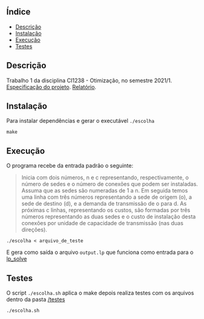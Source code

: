 ## Índice
* [Descrição](#descricao)
* [Instalação](#instalacao)
* [Execução](#execucao)
* [Testes](#testes)


## Descrição
Trabalho 1 da disciplina CI1238 - Otimização, no semestre 2021/1.  
[Especificação do projeto](docs/especificacao.pdf).
[Relatório](docs/texto.pdf).
	
## Instalação
Para instalar dependências e gerar o executável `./escolha`
```
make
```
	
## Execução
O programa recebe da entrada padrão o seguinte:

> Inicia com dois números, n e c representando, respectivamente, o número de sedes e o número de conexões que podem ser instaladas. Assuma que as sedes são numeradas de 1 a n. Em seguida temos uma linha com três números representando a sede de origem (o), a sede de destino (d), e a demanda de transmissão de o para d. As próximas c linhas, representando os custos, são formadas por três números representando as duas sedes e o custo de instalação desta conexões por unidade de capacidade de transmissão (nas duas direções).

```
./escolha < arquivo_de_teste
```

E gera como saída o arquivo `output.lp` que funciona como entrada para o [lp_solve](http://web.mit.edu/lpsolve/doc/)

## Testes
O script `./escolha.sh` aplica o make depois realiza testes com os arquivos dentro da pasta [/testes](/testes)

```
./escolha.sh
```